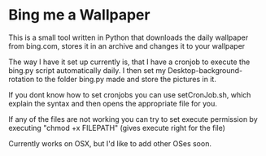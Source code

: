 # Bing me a Wallpaper

This is a small tool written in Python that downloads the daily wallpaper from bing.com, stores it in an archive 
and changes it to your wallpaper

The way I have it set up currently is, that I have a cronjob to execute the bing.py script automatically daily. I then set my Desktop-background-rotation to the folder bing.py made and store the pictures in it.

If you dont know how to set cronjobs you can use setCronJob.sh, which explain the syntax and then opens the appropriate file for you.

If any of the files are not working you can try to set execute permission by executing "chmod +x FILEPATH" (gives execute right for the file)

Currently works on OSX, but I'd like to add other OSes soon.
